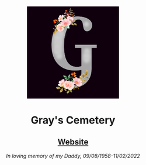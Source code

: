 <p align="center"><img src="assets/G.png" alt="G" width="50%"></p>
<h1 align="center">Gray's Cemetery</h1>
<h2 align="center"><a href="https://grays-cemetery.neocities.org">Website</a></h2>
<p align="center"><i>In loving memory of my Daddy, 09/08/1958-11/02/2022</i></p>
